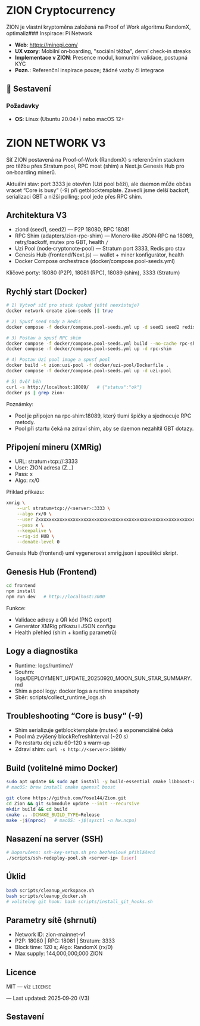 # ZION Cryptocurrency

ZION je vlastní kryptoměna založená na Proof of Work algoritmu RandomX, optimaliz### Inspirace: Pi Network
- **Web**: https://minepi.com/
- **UX vzory**: Mobilní on‑boarding, "sociální těžba", denní check-in streaks
- **Implementace v ZION**: Presence modul, komunitní validace, postupná KYC
- **Pozn.**: Referenční inspirace pouze; žádné vazby či integrace

## 🔨 Sestavení

### Požadavky
- **OS**: Linux (Ubuntu 20.04+) nebo macOS 12+
# ZION NETWORK V3

Síť ZION postavená na Proof‑of‑Work (RandomX) s referenčním stackem pro těžbu přes Stratum pool, RPC most (shim) a Next.js Genesis Hub pro on‑boarding minerů.

Aktuální stav: port 3333 je otevřen (Uzi pool běží), ale daemon může občas vracet “Core is busy” (-9) při getblocktemplate. Zavedli jsme delší backoff, serializaci GBT a nižší polling; pool jede přes RPC shim.

## Architektura V3

- ziond (seed1, seed2) — P2P 18080, RPC 18081
- RPC Shim (adapters/zion-rpc-shim) — Monero‑like JSON‑RPC na 18089, retry/backoff, mutex pro GBT, health `/`
- Uzi Pool (node‑cryptonote‑pool) — Stratum port 3333, Redis pro stav
- Genesis Hub (frontend/Next.js) — wallet + miner konfigurátor, health
- Docker Compose orchestrace (docker/compose.pool-seeds.yml)

Klíčové porty: 18080 (P2P), 18081 (RPC), 18089 (shim), 3333 (Stratum)

## Rychlý start (Docker)

```bash
# 1) Vytvoř síť pro stack (pokud ještě neexistuje)
docker network create zion-seeds || true

# 2) Spusť seed nody a Redis
docker compose -f docker/compose.pool-seeds.yml up -d seed1 seed2 redis

# 3) Postav a spusť RPC shim
docker compose -f docker/compose.pool-seeds.yml build --no-cache rpc-shim
docker compose -f docker/compose.pool-seeds.yml up -d rpc-shim

# 4) Postav Uzi pool image a spusť pool
docker build -t zion:uzi-pool -f docker/uzi-pool/Dockerfile .
docker compose -f docker/compose.pool-seeds.yml up -d uzi-pool

# 5) Ověř běh
curl -s http://localhost:18089/   # {"status":"ok"}
docker ps | grep zion-
```

Poznámky:
- Pool je připojen na rpc‑shim:18089, který tlumí špičky a sjednocuje RPC metody.
- Pool při startu čeká na zdraví shim, aby se daemon nezahltil GBT dotazy.

## Připojení mineru (XMRig)

- URL: stratum+tcp://<server>:3333
- User: ZION adresa (Z…)
- Pass: x
- Algo: rx/0

Příklad příkazu:
```bash
xmrig \
	--url stratum+tcp://<server>:3333 \
	--algo rx/0 \
	--user Zxxxxxxxxxxxxxxxxxxxxxxxxxxxxxxxxxxxxxxxxxxxxxxxxxxxxxxxxxxxxxxxxxxxxxxxxxxxxxxxxxxxxxx \
	--pass x \
	--keepalive \
	--rig-id HUB \
	--donate-level 0
```

Genesis Hub (frontend) umí vygenerovat xmrig.json i spouštěcí skript.

## Genesis Hub (Frontend)

```bash
cd frontend
npm install
npm run dev   # http://localhost:3000
```
Funkce:
- Validace adresy a QR kód (PNG export)
- Generátor XMRig příkazu i JSON configu
- Health přehled (shim + konfig parametrů)

## Logy a diagnostika

- Runtime: logs/runtime/<timestamp>/
- Souhrn: logs/DEPLOYMENT_UPDATE_20250920_MOON_SUN_STAR_SUMMARY.md
- Shim a pool logy: docker logs a runtime snapshoty
- Sběr: scripts/collect_runtime_logs.sh

## Troubleshooting “Core is busy” (-9)

- Shim serializuje getblocktemplate (mutex) a exponenciálně čeká
- Pool má zvýšený blockRefreshInterval (~20 s)
- Po restartu dej uzlu 60–120 s warm‑up
- Zdraví shim: `curl -s http://<server>:18089/`

## Build (volitelné mimo Docker)

```bash
sudo apt update && sudo apt install -y build-essential cmake libboost-all-dev libssl-dev
# macOS: brew install cmake openssl boost

git clone https://github.com/Yose144/Zion.git
cd Zion && git submodule update --init --recursive
mkdir build && cd build
cmake .. -DCMAKE_BUILD_TYPE=Release
make -j$(nproc)   # macOS: -j$(sysctl -n hw.ncpu)
```

## Nasazení na server (SSH)

```bash
# Doporučeno: ssh-key-setup.sh pro bezheslové přihlášení
./scripts/ssh-redeploy-pool.sh <server-ip> [user]
```

## Úklid

```bash
bash scripts/cleanup_workspace.sh
bash scripts/cleanup_docker.sh
# volitelný git hook: bash scripts/install_git_hooks.sh
```

## Parametry sítě (shrnutí)

- Network ID: zion-mainnet-v1
- P2P: 18080 | RPC: 18081 | Stratum: 3333
- Block time: 120 s; Algo: RandomX (rx/0)
- Max supply: 144,000,000,000 ZION

## Licence

MIT — viz `LICENSE`

— Last updated: 2025‑09‑20 (V3)
## Sestavení
